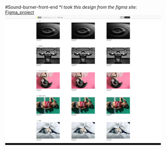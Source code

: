 #Sound-burner-front-end
**I took this design from the figma site:*
[Figma_project](https://www.figma.com/design/0xsb9E0UY0Xi37NZHGepPH/Free-Icon-Pack-1800%2B-icons-(Community)?m=auto&t=q8ImMDg2L5F9wj9C-1)
![Alt-текст](/img/Photo_md.jpg "Орк")